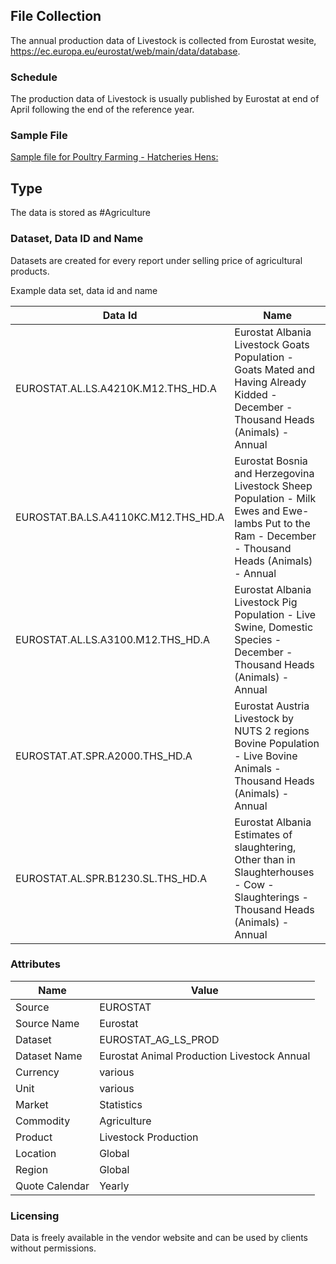 ## File Collection

The annual production data of Livestock is collected from Eurostat wesite, https://ec.europa.eu/eurostat/web/main/data/database. 

### Schedule

The production data of Livestock is usually published by Eurostat at end of April following the end of the reference year.

### Sample File

 [Sample file for Poultry Farming - Hatcheries Hens:](pathname:///file-samples/apro_ec_strhen.tsv)

## Type

The data is stored as #Agriculture

### Dataset, Data ID and Name

Datasets are created for every report under selling price of agricultural products.

Example data set, data id and name

|Data Id|Name|
|-|-|
|EUROSTAT.AL.LS.A4210K.M12.THS_HD.A|Eurostat Albania Livestock Goats Population - Goats Mated and Having Already Kidded - December - Thousand Heads (Animals) - Annual|
|EUROSTAT.BA.LS.A4110KC.M12.THS_HD.A|Eurostat Bosnia and Herzegovina Livestock Sheep Population - Milk Ewes and Ewe-lambs Put to the Ram - December - Thousand Heads (Animals) - Annual|
|EUROSTAT.AL.LS.A3100.M12.THS_HD.A|Eurostat Albania Livestock Pig Population - Live Swine, Domestic Species - December - Thousand Heads (Animals) - Annual|
|EUROSTAT.AT.SPR.A2000.THS_HD.A|Eurostat Austria Livestock by NUTS 2 regions Bovine Population - Live Bovine Animals - Thousand Heads (Animals) - Annual|
|EUROSTAT.AL.SPR.B1230.SL.THS_HD.A|Eurostat Albania Estimates of slaughtering, Other than in Slaughterhouses - Cow - Slaughterings - Thousand Heads (Animals) - Annual|


### Attributes

|Name|Value|
|-|-|
|Source|EUROSTAT|
|Source Name|Eurostat|
|Dataset|EUROSTAT_AG_LS_PROD|
|Dataset Name|Eurostat Animal Production Livestock Annual|
|Currency|various|
|Unit|various|
|Market|Statistics|
|Commodity|Agriculture|
|Product|Livestock Production|
|Location|Global|
|Region|Global|
|Quote Calendar|Yearly|

### Licensing

Data is freely available in the vendor website and can be used by clients without permissions.